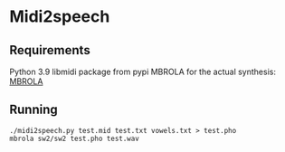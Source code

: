Midi2speech
===========

Requirements
------------

Python 3.9
libmidi package from pypi
MBROLA for the actual synthesis: [MBROLA](https://github.com/numediart/MBROLA)

Running
-------

```
./midi2speech.py test.mid test.txt vowels.txt > test.pho
mbrola sw2/sw2 test.pho test.wav
```

